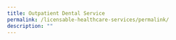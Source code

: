 ```yaml
---
title: Outpatient Dental Service
permalink: /licensable-healthcare-services/permalink/
description: ""
---
```

